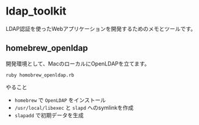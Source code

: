 # ldap_toolkit

LDAP認証を使ったWebアプリケーションを開発するためのメモとツールです。

## homebrew_openldap

開発環境として、MacのローカルにOpenLDAPを立てます。

```
ruby homobrew_openldap.rb
```

やること

* `homebrew` で `OpenLDAP` をインストール
* `/usr/local/libexec` と `slapd` へのsymlinkを作成
* `slapadd` で初期データを生成
